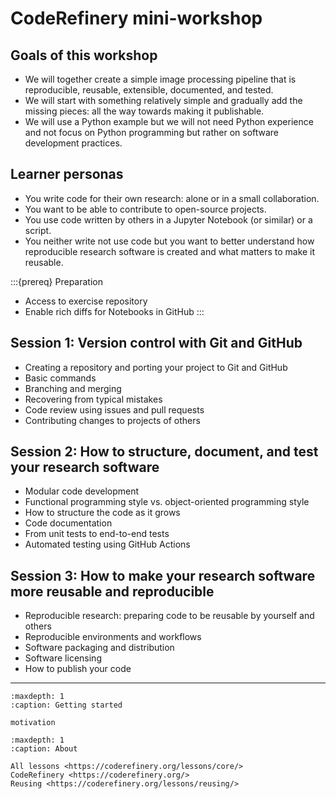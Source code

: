 # CodeRefinery mini-workshop


## Goals of this workshop

- We will together create a simple image processing pipeline that is reproducible, reusable, extensible, documented, and tested.
- We will start with something relatively simple and gradually add the missing pieces: all the way towards making it publishable.
- We will use a Python example but we will not need Python experience and not
  focus on Python programming but rather on software development practices.


## Learner personas

- You write code for their own research: alone or in a small collaboration.
- You want to be able to contribute to open-source projects.
- You use code written by others in a Jupyter Notebook (or similar) or a script.
- You neither write not use code but you want to better understand how reproducible research software is created and what matters to make it reusable.


:::{prereq} Preparation
- Access to exercise repository
- Enable rich diffs for Notebooks in GitHub
:::


## Session 1: Version control with Git and GitHub

- Creating a repository and porting your project to Git and GitHub
- Basic commands
- Branching and merging
- Recovering from typical mistakes
- Code review using issues and pull requests
- Contributing changes to projects of others


## Session 2: How to structure, document, and test your research software

- Modular code development
- Functional programming style vs. object-oriented programming style
- How to structure the code as it grows
- Code documentation
- From unit tests to end-to-end tests
- Automated testing using GitHub Actions


## Session 3: How to make your research software more reusable and reproducible

- Reproducible research: preparing code to be reusable by yourself and others
- Reproducible environments and workflows
- Software packaging and distribution
- Software licensing
- How to publish your code

---

```{toctree}
:maxdepth: 1
:caption: Getting started

motivation
```

```{toctree}
:maxdepth: 1
:caption: About

All lessons <https://coderefinery.org/lessons/core/>
CodeRefinery <https://coderefinery.org/>
Reusing <https://coderefinery.org/lessons/reusing/>
```
